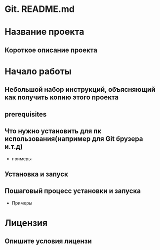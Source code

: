 # **Git. README.md**

# **Название проекта**

## Короткое описание проекта

# **Начало работы**

## Небольшой набор инструкций, объясняющий как получить копию этого проекта

## **prerequisites**

## Что нужно установить для пк использования(например для Git брузера и.т.д)

*    примеры

## **Установка и запуск**

## Пошаговый процесс установки и запуска

*    Примеры

# **Лицензия**

## Опишите условия лицензи


